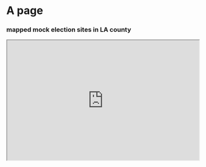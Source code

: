 # A page

### mapped mock election sites in LA county

<iframe width="100%" height="315" src="https://lanajen.github.io/mockelections/qgis2web/qgis2web_2019_09_19-20_08_22_469777/#9/34.2221/-118.1867" frame>

[map](https://lanajen.github.io/mockelections/qgis2web/qgis2web_2019_09_19-20_08_22_469777/#9/34.2221/-118.1867) and ![Image](src)
